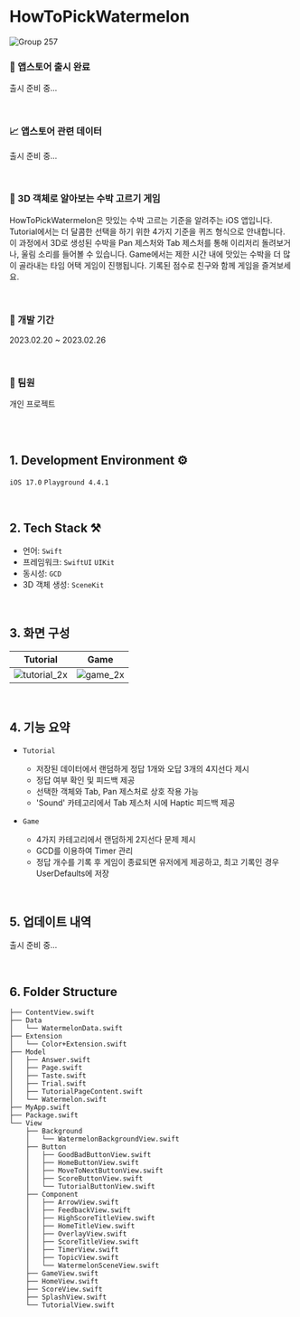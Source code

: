 # HowToPickWatermelon
![Group 257](https://github.com/unboxing96/WWDC24-SSC/assets/102353544/1beebe5f-58e7-4fea-a84b-4ecd0648f8e3)

### 🎉 앱스토어 출시 완료
출시 준비 중...

</br>

### 📈 앱스토어 관련 데이터
출시 준비 중...

</br>

### 🍉 3D 객체로 알아보는 수박 고르기 게임
HowToPickWatermelon은 맛있는 수박 고르는 기준을 알려주는 iOS 앱입니다. </br>
Tutorial에서는 더 달콤한 선택을 하기 위한 4가지 기준을 퀴즈 형식으로 안내합니다. 이 과정에서 3D로 생성된 수박을 Pan 제스처와 Tab 제스처를 통해 이리저리 돌려보거나, 울림 소리를 들어볼 수 있습니다. Game에서는 제한 시간 내에 맛있는 수박을 더 많이 골라내는 타임 어택 게임이 진행됩니다. 기록된 점수로 친구와 함께 게임을 즐겨보세요.

</br>

### 📆 개발 기간
2023.02.20 ~ 2023.02.26

</br>

### 👥 팀원
개인 프로젝트

</br>
</br>

## 1. Development Environment ⚙️
`iOS 17.0` `Playground 4.4.1`

</br>

## 2. Tech Stack ⚒️
- 언어: `Swift`
- 프레임워크: `SwiftUI` `UIKit`
- 동시성: `GCD`
- 3D 객체 생성: `SceneKit`

</br>

## 3. 화면 구성
|Tutorial|Game|
|---|---|
|![tutorial_2x](https://github.com/unboxing96/WWDC24-SSC/assets/102353544/7001644a-1b9f-4aab-9b04-ad95ebaae2fe)|![game_2x](https://github.com/unboxing96/WWDC24-SSC/assets/102353544/b0776336-cad1-4fe4-b4f8-7e471036e380)|

</br>

## 4. 기능 요약
- `Tutorial`
  - 저장된 데이터에서 랜덤하게 정답 1개와 오답 3개의 4지선다 제시
  - 정답 여부 확인 및 피드백 제공
  - 선택한 객체와 Tab, Pan 제스처로 상호 작용 가능
  - 'Sound' 카테고리에서 Tab 제스처 시에 Haptic 피드백 제공
 
- `Game`
  - 4가지 카테고리에서 랜덤하게 2지선다 문제 제시
  - GCD를 이용하여 Timer 관리
  - 정답 개수를 기록 후 게임이 종료되면 유저에게 제공하고, 최고 기록인 경우 UserDefaults에 저장

</br>

## 5. 업데이트 내역
출시 준비 중...

</br>

## 6. Folder Structure

```
├── ContentView.swift
├── Data
│   └── WatermelonData.swift
├── Extension
│   └── Color+Extension.swift
├── Model
│   ├── Answer.swift
│   ├── Page.swift
│   ├── Taste.swift
│   ├── Trial.swift
│   ├── TutorialPageContent.swift
│   └── Watermelon.swift
├── MyApp.swift
├── Package.swift
└── View
    ├── Background
    │   └── WatermelonBackgroundView.swift
    ├── Button
    │   ├── GoodBadButtonView.swift
    │   ├── HomeButtonView.swift
    │   ├── MoveToNextButtonView.swift
    │   ├── ScoreButtonView.swift
    │   └── TutorialButtonView.swift
    ├── Component
    │   ├── ArrowView.swift
    │   ├── FeedbackView.swift
    │   ├── HighScoreTitleView.swift
    │   ├── HomeTitleView.swift
    │   ├── OverlayView.swift
    │   ├── ScoreTitleView.swift
    │   ├── TimerView.swift
    │   ├── TopicView.swift
    │   └── WatermelonSceneView.swift
    ├── GameView.swift
    ├── HomeView.swift
    ├── ScoreView.swift
    ├── SplashView.swift
    └── TutorialView.swift
```

</br>
</br>

